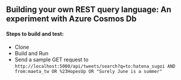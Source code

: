 ## Building your own REST query language: An experiment with Azure Cosmos Db

#### Steps to build and test:
* Clone
* Build and Run
* Send a sample GET request to
`http://localhost:5000/api/tweets/search?q=to:hatena_sugoi AND from:maeta_tw OR %23HopesUp OR "Surely June is a summer"`


